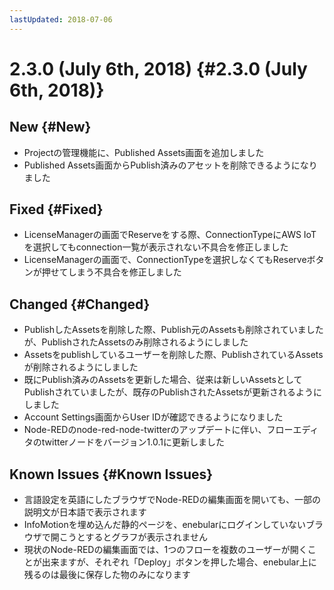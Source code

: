 ```yaml
---
lastUpdated: 2018-07-06
---
```


# 2.3.0 (July 6th, 2018) {#2.3.0 (July 6th, 2018)}

## New {#New}

- Projectの管理機能に、Published Assets画面を追加しました
- Published Assets画面からPublish済みのアセットを削除できるようになりました

## Fixed {#Fixed}

- LicenseManagerの画面でReserveをする際、ConnectionTypeにAWS IoTを選択してもconnection一覧が表示されない不具合を修正しました
- LicenseManagerの画面で、ConnectionTypeを選択しなくてもReserveボタンが押せてしまう不具合を修正しました

## Changed {#Changed}

- PublishしたAssetsを削除した際、Publish元のAssetsも削除されていましたが、PublishされたAssetsのみ削除されるようにしました
- Assetsをpublishしているユーザーを削除した際、PublishされているAssetsが削除されるようにしました
- 既にPublish済みのAssetsを更新した場合、従来は新しいAssetsとしてPublishされていましたが、既存のPublishされたAssetsが更新されるようにしました
- Account Settings画面からUser IDが確認できるようになりました
- Node-REDのnode-red-node-twitterのアップデートに伴い、フローエディタのtwitterノードをバージョン1.0.1に更新しました

## Known Issues {#Known Issues}

* 言語設定を英語にしたブラウザでNode-REDの編集画面を開いても、一部の説明文が日本語で表示されます
* InfoMotionを埋め込んだ静的ページを、enebularにログインしていないブラウザで開こうとするとグラフが表示されません
* 現状のNode-REDの編集画面では、1つのフローを複数のユーザーが開くことが出来ますが、それぞれ「Deploy」ボタンを押した場合、enebular上に残るのは最後に保存した物のみになります
